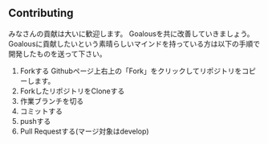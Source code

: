 ## Contributing
みなさんの貢献は大いに歓迎します。
Goalousを共に改善していきましょう。
Goalousに貢献したいという素晴らしいマインドを持っている方は以下の手順で開発したものを送って下さい。

1. Forkする
Githubページ上右上の「Fork」をクリックしてリポジトリをコピーします。
1. ForkしたリポジトリをCloneする
1. 作業ブランチを切る
1. コミットする
1. pushする
1. Pull Requestする(マージ対象はdevelop)
